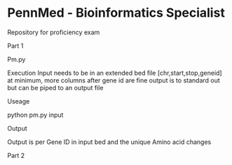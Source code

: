 # PennMed - Bioinformatics Specialist 
Repository for proficiency exam

Part 1

Pm.py

Execution
Input needs to be in an extended bed file [chr,start,stop,geneid] at minimum, more columns after gene id are fine
output is to standard out but can be piped to an output file


Useage 

python pm.py input

Output

Output is per Gene ID in input bed and the unique Amino acid changes 

Part 2


